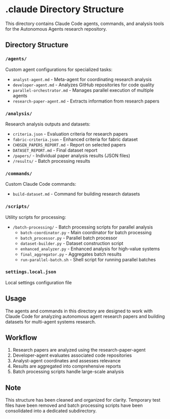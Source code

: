 # .claude Directory Structure

This directory contains Claude Code agents, commands, and analysis tools for the Autonomous Agents research repository.

## Directory Structure

### `/agents/`
Custom agent configurations for specialized tasks:
- `analyst-agent.md` - Meta-agent for coordinating research analysis
- `developer-agent.md` - Analyzes GitHub repositories for code quality
- `parallel-orchestrator.md` - Manages parallel execution of multiple agents
- `research-paper-agent.md` - Extracts information from research papers

### `/analysis/`
Research analysis outputs and datasets:
- `criteria.json` - Evaluation criteria for research papers
- `fabric-criteria.json` - Enhanced criteria for fabric dataset
- `CHOSEN_PAPERS_REPORT.md` - Report on selected papers
- `DATASET_REPORT.md` - Final dataset report
- `/papers/` - Individual paper analysis results (JSON files)
- `/results/` - Batch processing results

### `/commands/`
Custom Claude Code commands:
- `build-dataset.md` - Command for building research datasets

### `/scripts/`
Utility scripts for processing:
- `/batch-processing/` - Batch processing scripts for parallel analysis
  - `batch-coordinator.py` - Main coordinator for batch processing
  - `batch_processor.py` - Parallel batch processor
  - `dataset-builder.py` - Dataset construction script
  - `enhanced_analyzer.py` - Enhanced analysis for high-value systems
  - `final_aggregator.py` - Aggregates batch results
  - `run-parallel-batch.sh` - Shell script for running parallel batches

### `settings.local.json`
Local settings configuration file

## Usage

The agents and commands in this directory are designed to work with Claude Code for analyzing autonomous agent research papers and building datasets for multi-agent systems research.

## Workflow

1. Research papers are analyzed using the research-paper-agent
2. Developer-agent evaluates associated code repositories
3. Analyst-agent coordinates and assesses relevance
4. Results are aggregated into comprehensive reports
5. Batch processing scripts handle large-scale analysis

## Note

This structure has been cleaned and organized for clarity. Temporary test files have been removed and batch processing scripts have been consolidated into a dedicated subdirectory.